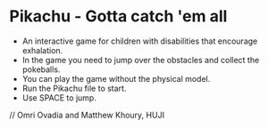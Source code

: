 # Pikachu - Gotta catch 'em all

- An interactive game for children with disabilities that encourage exhalation.
- In the game you need to jump over the obstacles and collect the pokeballs.
- You can play the game without the physical model.
- Run the Pikachu file to start.
- Use SPACE to jump.

// Omri Ovadia and Matthew Khoury, HUJI
